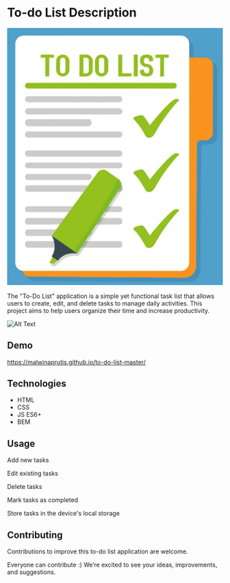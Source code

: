 # To-do List Description
![To-Do List](./images/to-do-list.png)

The "To-Do List" application is a simple yet functional task list that allows users to create, edit, and delete tasks to manage daily activities. This project aims to help users organize their time and increase productivity.

![Alt Text](./images/To%20do%20list.gif)

## Demo
https://malwinaprutis.github.io/to-do-list-master/
## Technologies

  - HTML
  - CSS
  - JS ES6+
  - BEM

## Usage

Add new tasks

Edit existing tasks

Delete tasks

Mark tasks as completed

Store tasks in the device's local storage

## Contributing

Contributions to improve this to-do list application are welcome. 

Everyone can contribute :) We’re excited to see your ideas, improvements, and suggestions.
